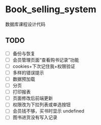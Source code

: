 # Book_selling_system
数据库课程设计代码

## TODO

- [ ] 备份与恢复
- [ ] 会员管理页面“查看购书记录”功能
- [ ] cookies+下次记住我+权限验证
- [ ] 多样的错误提示
- [ ] 数据预加载
- [ ] 分页
- [ ] 打印报表
- [ ] 页面修改后前端更新
- [ ] 权限改为下拉列表或单选按钮
- [ ] 会员钱不够，买书时显示 undefined
- [ ] 图书进货没有写入记录

